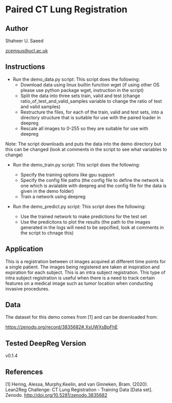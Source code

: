 # Paired CT Lung Registration

## Author

Shaheer U. Saeed

zcemsus@ucl.ac.uk

## Instructions

- Run the demo_data.py script: This script does the following:
  - Download data using linux builtin function wget (if using other OS please use python
    package wget, instruction in the script)
  - Split the data into three sets train, valid and test (change
    ratio_of_test_and_valid_samples variable to change the ratio of test and valid
    samples)
  - Restructure the files, for each of the train, valid and test sets, into a directory
    structure that is suitable for use with the paired loader in deepreg
  - Rescale all images to 0-255 so they are suitable for use with deepreg

Note: The script downloads and puts the data into the demo directory but this can be
changed (look at comments in the script to see what variables to change)

- Run the demo_train.py script: This script does the following:

  - Specify the training options like gpu support
  - Specify the config file paths (the config file to define the network is one which is
    avialable with deepreg and the config file for the data is given in the demo folder)
  - Train a network using deepreg

- Run the demo_predict.py script: This script does the following:
  - Use the trained network to make predictions for the test set
  - Use the predicitons to plot the results (the path to the images generated in the
    logs will need to be sepcified, look at comments in the script to chnage this)

## Application

This is a registration between ct images acquired at different time points for a single
patient. The images being registered are taken at inspiration and expiration for each
subject. This is an intra subject registration. This type of intra subject registration
is useful when there is a need to track certain features on a medical image such as
tumor location when conducting invasive procedures.

## Data

The dataset for this demo comes from [1] and can be downloaded from:

https://zenodo.org/record/3835682#.XsUWXsBpFhE

## Tested DeepReg Version

v0.1.4

## References

[1] Hering, Alessa, Murphy,Keelin, and van Ginneken, Bram. (2020). Lean2Reg Challenge:
CT Lung Registration - Training Data [Data set]. Zenodo.
http://doi.org/10.5281/zenodo.3835682
